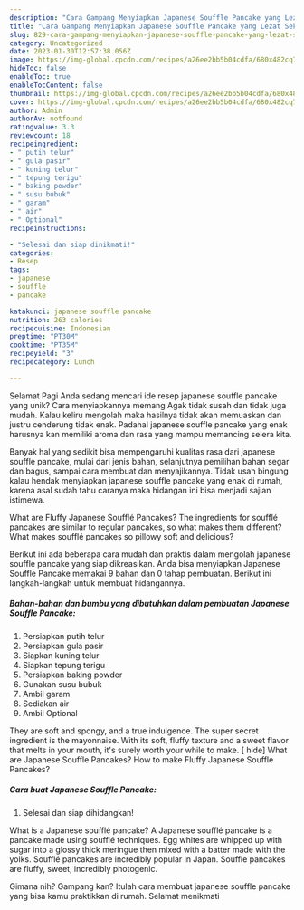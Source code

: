 ```yaml
---
description: "Cara Gampang Menyiapkan Japanese Souffle Pancake yang Lezat Sekali"
title: "Cara Gampang Menyiapkan Japanese Souffle Pancake yang Lezat Sekali"
slug: 829-cara-gampang-menyiapkan-japanese-souffle-pancake-yang-lezat-sekali
category: Uncategorized
date: 2023-01-30T12:57:38.056Z
image: https://img-global.cpcdn.com/recipes/a26ee2bb5b04cdfa/680x482cq70/japanese-souffle-pancake-foto-resep-utama.jpg
hideToc: false
enableToc: true
enableTocContent: false
thumbnail: https://img-global.cpcdn.com/recipes/a26ee2bb5b04cdfa/680x482cq70/japanese-souffle-pancake-foto-resep-utama.jpg
cover: https://img-global.cpcdn.com/recipes/a26ee2bb5b04cdfa/680x482cq70/japanese-souffle-pancake-foto-resep-utama.jpg
author: Admin
authorAv: notfound
ratingvalue: 3.3
reviewcount: 18
recipeingredient:
- " putih telur"
- " gula pasir"
- " kuning telur"
- " tepung terigu"
- " baking powder"
- " susu bubuk"
- " garam"
- " air"
- " Optional"
recipeinstructions:

- "Selesai dan siap dinikmati!"
categories:
- Resep
tags:
- japanese
- souffle
- pancake

katakunci: japanese souffle pancake 
nutrition: 263 calories
recipecuisine: Indonesian
preptime: "PT30M"
cooktime: "PT35M"
recipeyield: "3"
recipecategory: Lunch

---
```



Selamat Pagi Anda sedang mencari ide resep japanese souffle pancake yang unik? Cara menyiapkannya memang Agak tidak susah dan tidak juga mudah. Kalau keliru mengolah maka hasilnya tidak akan memuaskan dan justru cenderung tidak enak. Padahal japanese souffle pancake yang enak harusnya kan memiliki aroma dan rasa yang mampu memancing selera kita.


Banyak hal yang sedikit bisa mempengaruhi kualitas rasa dari japanese souffle pancake, mulai dari jenis bahan, selanjutnya pemilihan bahan segar dan bagus, sampai cara membuat dan menyajikannya. Tidak usah bingung kalau hendak menyiapkan japanese souffle pancake yang enak di rumah, karena asal sudah tahu caranya maka hidangan ini bisa menjadi sajian istimewa.

What are Fluffy Japanese Soufflé Pancakes? The ingredients for soufflé pancakes are similar to regular pancakes, so what makes them different? What makes soufflé pancakes so pillowy soft and delicious?


Berikut ini ada beberapa cara mudah dan praktis dalam mengolah japanese souffle pancake yang siap dikreasikan. Anda bisa menyiapkan Japanese Souffle Pancake memakai 9 bahan dan 0 tahap pembuatan. Berikut ini langkah-langkah untuk membuat hidangannya.

<!--inarticleads1-->

##### Bahan-bahan dan bumbu yang dibutuhkan dalam pembuatan Japanese Souffle Pancake:

1. Persiapkan  putih telur
1. Persiapkan  gula pasir
1. Siapkan  kuning telur
1. Siapkan  tepung terigu
1. Persiapkan  baking powder
1. Gunakan  susu bubuk
1. Ambil  garam
1. Sediakan  air
1. Ambil  Optional


They are soft and spongy, and a true indulgence. The super secret ingredient is the mayonnaise. With its soft, fluffy texture and a sweet flavor that melts in your mouth, it&#39;s surely worth your while to make. [ hide] What are Japanese Souffle Pancakes? How to make Fluffy Japanese Souffle Pancakes? 

<!--inarticleads2-->

##### Cara buat Japanese Souffle Pancake:


1. Selesai dan siap dihidangkan!

What is a Japanese soufflé pancake? A Japanese soufflé pancake is a pancake made using soufflé techniques. Egg whites are whipped up with sugar into a glossy thick meringue then mixed with a batter made with the yolks. Soufflé pancakes are incredibly popular in Japan. Souffle pancakes are fluffy, sweet, incredibly photogenic. 

Gimana nih? Gampang kan? Itulah cara membuat japanese souffle pancake yang bisa kamu praktikkan di rumah. Selamat menikmati

